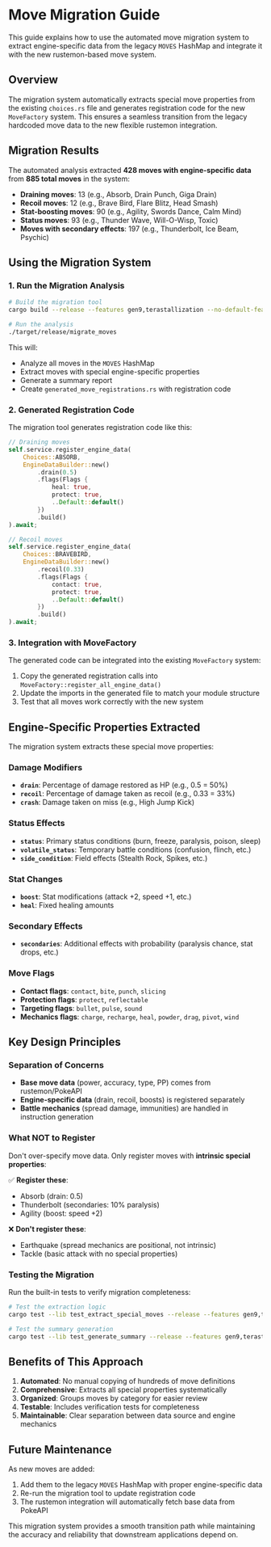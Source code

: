 # Move Migration Guide

This guide explains how to use the automated move migration system to extract engine-specific data from the legacy `MOVES` HashMap and integrate it with the new rustemon-based move system.

## Overview

The migration system automatically extracts special move properties from the existing `choices.rs` file and generates registration code for the new `MoveFactory` system. This ensures a seamless transition from the legacy hardcoded move data to the new flexible rustemon integration.

## Migration Results

The automated analysis extracted **428 moves with engine-specific data** from **885 total moves** in the system:

- **Draining moves**: 13 (e.g., Absorb, Drain Punch, Giga Drain)
- **Recoil moves**: 12 (e.g., Brave Bird, Flare Blitz, Head Smash)
- **Stat-boosting moves**: 90 (e.g., Agility, Swords Dance, Calm Mind)
- **Status moves**: 93 (e.g., Thunder Wave, Will-O-Wisp, Toxic)
- **Moves with secondary effects**: 197 (e.g., Thunderbolt, Ice Beam, Psychic)

## Using the Migration System

### 1. Run the Migration Analysis

```bash
# Build the migration tool
cargo build --release --features gen9,terastallization --no-default-features --bin migrate_moves

# Run the analysis
./target/release/migrate_moves
```

This will:
- Analyze all moves in the `MOVES` HashMap
- Extract moves with special engine-specific properties
- Generate a summary report
- Create `generated_move_registrations.rs` with registration code

### 2. Generated Registration Code

The migration tool generates registration code like this:

```rust
// Draining moves
self.service.register_engine_data(
    Choices::ABSORB,
    EngineDataBuilder::new()
        .drain(0.5)
        .flags(Flags {
            heal: true,
            protect: true,
            ..Default::default()
        })
        .build()
).await;

// Recoil moves
self.service.register_engine_data(
    Choices::BRAVEBIRD,
    EngineDataBuilder::new()
        .recoil(0.33)
        .flags(Flags {
            contact: true,
            protect: true,
            ..Default::default()
        })
        .build()
).await;
```

### 3. Integration with MoveFactory

The generated code can be integrated into the existing `MoveFactory` system:

1. Copy the generated registration calls into `MoveFactory::register_all_engine_data()`
2. Update the imports in the generated file to match your module structure
3. Test that all moves work correctly with the new system

## Engine-Specific Properties Extracted

The migration system extracts these special move properties:

### Damage Modifiers
- **`drain`**: Percentage of damage restored as HP (e.g., 0.5 = 50%)
- **`recoil`**: Percentage of damage taken as recoil (e.g., 0.33 = 33%)
- **`crash`**: Damage taken on miss (e.g., High Jump Kick)

### Status Effects
- **`status`**: Primary status conditions (burn, freeze, paralysis, poison, sleep)
- **`volatile_status`**: Temporary battle conditions (confusion, flinch, etc.)
- **`side_condition`**: Field effects (Stealth Rock, Spikes, etc.)

### Stat Changes
- **`boost`**: Stat modifications (attack +2, speed +1, etc.)
- **`heal`**: Fixed healing amounts

### Secondary Effects
- **`secondaries`**: Additional effects with probability (paralysis chance, stat drops, etc.)

### Move Flags
- **Contact flags**: `contact`, `bite`, `punch`, `slicing`
- **Protection flags**: `protect`, `reflectable`
- **Targeting flags**: `bullet`, `pulse`, `sound`
- **Mechanics flags**: `charge`, `recharge`, `heal`, `powder`, `drag`, `pivot`, `wind`

## Key Design Principles

### Separation of Concerns
- **Base move data** (power, accuracy, type, PP) comes from rustemon/PokeAPI
- **Engine-specific data** (drain, recoil, boosts) is registered separately
- **Battle mechanics** (spread damage, immunities) are handled in instruction generation

### What NOT to Register
Don't over-specify move data. Only register moves with **intrinsic special properties**:

✅ **Register these**:
- Absorb (drain: 0.5)
- Thunderbolt (secondaries: 10% paralysis)
- Agility (boost: speed +2)

❌ **Don't register these**:
- Earthquake (spread mechanics are positional, not intrinsic)
- Tackle (basic attack with no special properties)

### Testing the Migration

Run the built-in tests to verify migration completeness:

```bash
# Test the extraction logic
cargo test --lib test_extract_special_moves --release --features gen9,terastallization --no-default-features

# Test the summary generation
cargo test --lib test_generate_summary --release --features gen9,terastallization --no-default-features
```

## Benefits of This Approach

1. **Automated**: No manual copying of hundreds of move definitions
2. **Comprehensive**: Extracts all special properties systematically
3. **Organized**: Groups moves by category for easier review
4. **Testable**: Includes verification tests for completeness
5. **Maintainable**: Clear separation between data source and engine mechanics

## Future Maintenance

As new moves are added:
1. Add them to the legacy `MOVES` HashMap with proper engine-specific data
2. Re-run the migration tool to update registration code
3. The rustemon integration will automatically fetch base data from PokeAPI

This migration system provides a smooth transition path while maintaining the accuracy and reliability that downstream applications depend on.
